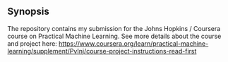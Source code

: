 ## Synopsis

The repository contains my submission for the Johns Hopkins / Coursera course on Practical Machine Learning. See more details about the course and project here: https://www.coursera.org/learn/practical-machine-learning/supplement/PvInj/course-project-instructions-read-first